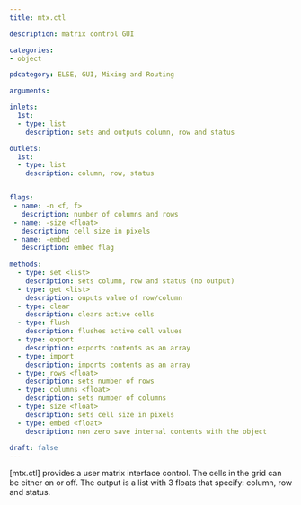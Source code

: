 ```yaml
---
title: mtx.ctl

description: matrix control GUI

categories:
- object

pdcategory: ELSE, GUI, Mixing and Routing

arguments:

inlets:
  1st:
  - type: list
    description: sets and outputs column, row and status

outlets:
  1st:
  - type: list
    description: column, row, status


flags:
 - name: -n <f, f>
   description: number of columns and rows
 - name: -size <float>
   description: cell size in pixels
 - name: -embed
   description: embed flag
   
methods: 
  - type: set <list>
    description: sets column, row and status (no output)
  - type: get <list>
    description: ouputs value of row/column
  - type: clear
    description: clears active cells
  - type: flush
    description: flushes active cell values
  - type: export
    description: exports contents as an array
  - type: import
    description: imports contents as an array
  - type: rows <float>
    description: sets number of rows
  - type: columns <float>
    description: sets number of columns
  - type: size <float>
    description: sets cell size in pixels
  - type: embed <float>
    description: non zero save internal contents with the object

draft: false
---
```


[mtx.ctl] provides a user matrix interface control. The cells in the grid can be either on or off. The output is a list with 3 floats that specify: column, row and status.
